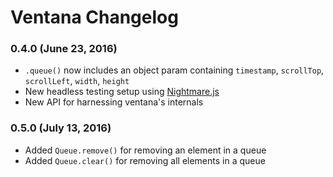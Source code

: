 # Ventana Changelog

### 0.4.0 (June 23, 2016)

  - `.queue()` now includes an object param containing `timestamp`, `scrollTop`, `scrollLeft`, `width`, `height`
  - New headless testing setup using [Nightmare.js](http://www.nightmarejs.org/)
  - New API for harnessing ventana's internals

### 0.5.0 (July 13, 2016)

  - Added `Queue.remove()` for removing an element in a queue
  - Added `Queue.clear()` for removing all elements in a queue
